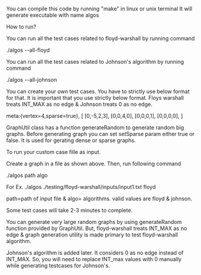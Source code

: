 
You can compile this code by running "make" in linux or unix terminal
It will generate executable with name algos

How to run?

You can run all the test cases related to floyd-warshall by running command

./algos --all-floyd


You can run all the test cases related to Johnson's algorithm by running command

./algos --all-johnson


You can create your own test cases.
You have to strictly use below format for that. It is important that you use strictly below format.
Floys warshall treats INT_MAX as no edge & Johnson treats 0 as no edge.

meta:{vertex=4,sparse=true},
[
[0,-5,2,3], 
[0,0,4,0], 
[0,0,0,1], 
[0,0,0,0],
] 

GraphUtil class has a function generateRandom to generate random big graphs.
Before generating graph you can set setSparse param either true or false.
It is used for gerating dense or sparse graphs.


To run your custom case fille as input.

Create a graph in a file as shown above.
Then, run following command

./algos path algo

For Ex. ./algos ./testing/floyd-warshall/inputs/input1.txt floyd

path=path of input file
& algo= algorithms. valid values are floyd & johnson.

Some test cases will take 2-3 minutes to complete.

You can generate very large random graphs by using generateRandom function provided by GraphUtil.
But, floyd-warshall treats INT_MAX as no edge & graph generation utility is made primary to test floyd-warshall algorithm.

Johnson's algorithm is added later. It considers 0 as no edge instead of INT_MAX.
So, you will need to replace INT_max values with 0 manually while generating testcases for Johnson's.

